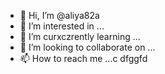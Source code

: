 - 👋 Hi, I’m @aliya82a
- 👀 I’m interested in ...
- 🌱 I’m curxczrently learning ...
- 💞️ I’m looking to collaborate on ...
- 📫 How to reach me ...c
dfggfd
<!---
aliya82a/aliya82a is a ✨ special ✨ repository because its `README.md` (this file) appears on your GitHub profile.
You can click the Preview link to take a look at your changes.
--->
